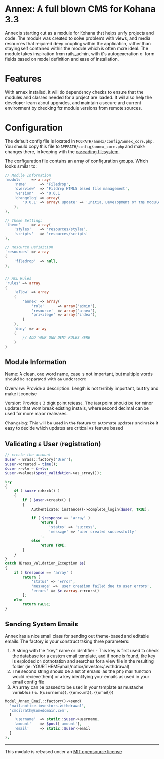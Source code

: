 # Annex: A full blown CMS for Kohana 3.3

Annex is starting out as a module for Kohana that helps unify projects and code.
The module was created to solve problems with views, and media resources that required
deep coupling within the application, rather than staying self contained within the module
which is often more ideal. The module takes inspiration from rails_admin, with it's autogeneration of form
fields based on model definition and ease of installation.

# Features
With annex installed, it will do dependency checks to ensure that the modules and classes
needed for a project are loaded. It will also help the developer learn about upgrades, and
maintain a secure and current environment by checking for module versions from remote sources.


# Configuration

The default config file is located in `MODPATH/annex/config/annex_core.php`.
You should copy this file to `APPPATH/config/annex_core.php` and make changes there, in keeping with the [cascading filesystem](../kohana/files).

The configuration file contains an array of configuration groups. Which looks similar to:

```php
// Module Information
'module'	=> array(
	'name'		=> 'Filedrop',
	'overview'	=> 'Fildrop HTML5 based file management',
	'version'	=> '0.0.1'
	'changelog'	=> array(
		'0.0.1'	=> array('update' => 'Initial Development of the Module')
	),
),

// Theme Settings
'theme'		=> array(
	'styles'	=> 'resources/styles',
	'scripts'	=> 'resources/scripts'
),

// Resource Definition
'resources' => array
(
	'filedrop' 	=> null,
),


// ACL Rules
'rules' => array
(
	'allow' => array
	(
		'annex' => array(
			'role'		=> array('admin'),
			'resource'	=> array('annex'),
			'privilege'	=> array('index'),
		)
	),
	'deny' => array
	(
		// ADD YOUR OWN DENY RULES HERE
	)
)
```

## Module Information
Name: A clean, one word name, case is not important, but multiple words should be separated with an underscore

Overview: Provide a description. Length is not terribly important, but try and make it concise

Version: Provide a 3 digit point release. The last point should be for minor updates that wont break existing installs, where second decimal can be used for more major realeases.

Changelog: This will be used in the feature to automate updates and make it easy to decide which updates are critical vs feature based

## Validating a User (registration)
```php
// create the account
$user = Brass::factory('User');
$user->created = time();
$user->role = $role;
$user->values($post_validation->as_array());

try
{
    if ( $user->check() )
    {
        if ( $user->create() )
        {
            Authenticate::instance()->complete_login($user, TRUE);

            if ( $response == 'array' )
                return [
                    'status' => 'success',
                    'message' => 'user created successfully'
                ];
            else
                return TRUE;
        }
    }
}
catch (Brass_Validation_Exception $e)
{
    if ( $response == 'array' )
        return [
            'status' => 'error',
            'message' => 'user creation failed due to user errors',
            'errors' => $e->array->errors()
        ];
    else
        return FALSE;
}
```

## Sending System Emails
Annex has a nice email class for sending out theme-based and editable emails. The factory is your construct taking three parameters:
  1. A string with the "key" name or identifier - This key is first used to check the database for a custom email template, and if none is found,
  the key is exploded on dotnotation and searches for a view file in the resulting folder (ie: YOURTHEME/mail/notice/investors/.withdrawal)
  2. The second string should be a list of emails (as the php mail function would recieve them) or a key identifying your emails as used in your email config file
  3. An array can be passed to be used in your template as mustache variables (ie: {{username}}, {{amount}}, {{email}})

```php
Model_Annex_Email::factory()->send(
  'mail.notice.investors.withdrawal',
  'cmcilrath@somedomain.com',
  [
    'username'  => static::$user->username,
    'amount'    => $post['amount'],
    'email'     => static::$user->email
  ]
);
```


----
This module is released under an [MIT opensource license](http://opensource.org/licenses/MIT)